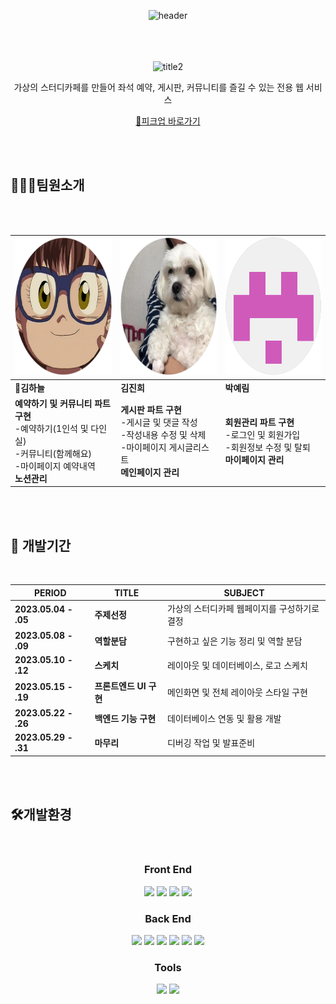 
<div align=center>

![header](https://capsule-render.vercel.app/api?type=shark&color=1a237e&height=200&section=header)

<br><br><br>
![title2](https://github.com/Choux2/pickup/assets/132531414/25820b60-e799-49fa-8bf9-d3c6246374f6)

가상의 스터디카페를 만들어 좌석 예약, 게시판, 커뮤니티를 즐길 수 있는 전용 웹 서비스

 [🔎피크업 바로가기](http://dbfld123.dothome.co.kr/)

</div>

<br><br>

## 👩‍👧‍👧팀원소개

<div align=center>

<br><br>
 
| <img src="./p2.png" width="220" height="220"> |  <img src="./p3.png" width="220" height="220">| <img src="./p1.png" width="220" height="220"> |
| ------- | ------- | ------- |
| **👑김하늘** | **김진희** | **박예림**  |
| **예약하기 및 커뮤니티 파트 구현** <br> -예약하기(1인석 및 다인실) <br> -커뮤니티(함께해요)<br>-마이페이지 예약내역 <br> **노션관리**| **게시판 파트 구현** <br> -게시글 및 댓글 작성 <br> -작성내용 수정 및 삭제 <br> -마이페이지 게시글리스트  <br> **메인페이지 관리**| **회원관리 파트 구현** <br> -로그인 및 회원가입 <br> -회원정보 수정 및 탈퇴 <br> **마이페이지 관리**|

</div>

<br><br>

  
## 📆 개발기간

<br>

<div align=center>
 
| PERIOD | TITLE | SUBJECT |
| ------- | ------- | ------- | 
| **2023.05.04 - .05** | **주제선정** | 가상의 스터디카페 웹페이지를 구성하기로 결정 |
| **2023.05.08 - .09** | **역할분담** | 구현하고 싶은 기능 정리 및 역할 분담 |
| **2023.05.10 - .12** | **스케치** | 레이아웃 및 데이터베이스, 로고 스케치 |
| **2023.05.15 - .19** | **프론트엔드 UI 구현** | 메인화면 및 전체 레이아웃 스타일 구현 |
| **2023.05.22 - .26** | **백엔드 기능 구현** | 데이터베이스 연동 및 활용 개발 |
| **2023.05.29 - .31** | **마무리** | 디버깅 작업 및 발표준비 |

</div>

<br><br>

 
## 🛠️개발환경

<br>

<div align=center>
 
### Front End
<img src="https://img.shields.io/badge/javascript-F7DF1E?style=for-the-badge&logo=javascript&logoColor=white"> 
<img src="https://img.shields.io/badge/html5-E34F26?style=for-the-badge&logo=html5&logoColor=white"> 
<img src="https://img.shields.io/badge/css3-1572B6?style=for-the-badge&logo=css3&logoColor=white">
<img src="https://img.shields.io/badge/Bootstrap-7952B3?style=for-the-badge&logo=Bootstrap&logoColor=white">

### Back End
<img src="https://img.shields.io/badge/JAVA-007396?style=for-the-badge&logo=java&logoColor=white">
<img src="https://img.shields.io/badge/MySQL-4479A1?style=for-the-badge&logo=MySQL&logoColor=white">
<img src="https://img.shields.io/badge/php-777BB4?style=for-the-badge&logo=php&logoColor=white">
<img src="https://img.shields.io/badge/phpMyAdmin-6C78AF?style=for-the-badge&logo=phpMyAdmin&logoColor=white">
<img src="https://img.shields.io/badge/Apache-D22128?style=for-the-badge&logo=Apache&logoColor=white">
<img src="https://img.shields.io/badge/android-3DDC84?style=for-the-badge&logo=android&logoColor=white">

### Tools
<img src="https://img.shields.io/badge/notion-000000?style=for-the-badge&logo=notion&logoColor=white">
<img src="https://img.shields.io/badge/GitHub-181717?style=for-the-badge&logo=GitHub&logoColor=white">

</div>



